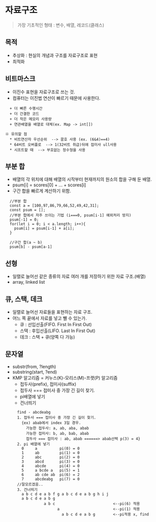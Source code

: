# 자료구조
> 가장 기초적인 형태 : 변수, 배열, 레코드(클래스)

목적
----------
* 추상화 : 현실의 개념과 구조를 자료구조로 표현
* 최적화

**비트마스크**
----------
* 이진수 표현을 자료구조로 쓰는 것.
* 컴퓨터는 이진법 연산이 빠르기 때문에 사용한다.
```
  + 더 빠른 수행시간
  + 더 간결한 코드
  + 더 작은 메모리 사용량
  + 연관배열을 배열로 대체(ex. Map -> int[])
```
    ※ 유의할 점
      * 비트연산자 우선순위  --> 괄호 사용 (ex. (6&4)==4)
      * 64비트 오버플로  --> 1(32비트 취급)뒤에 접미사 ull사용
      * 시프트할 때  --> 부호없는 정수형을 사용

**부분 합**
----------
* 배열의 각 위치에 대해 배열의 시작부터 현재까지의 원소의 합을 구해 둔 배열.
* psum[i] = scores[0] + ... + scores[i]
* 구간 합을 빠르게 계산하기 위함.
```
  //부분 합
  const a = [100,97,86,79,66,52,49,42,31];  
  const psum = [];
  //부분 합에서 자주 쓰이는 기법 (i===0, psum[i-1] 예외처리 방지) 
  psum[-1] = 0;
  for(let i = 0; i < a.length; i++){
    psum[i] = psum[i-1] + a[i];
  }

  //구간 합(a ~ b)
  psum[b] - psum[a-1]
```

**선형**
----------
* 일렬로 늘어선 같은 종류의 자료 여러 개를 저장하기 위한 자료 구조.(배열)
* array, linked list

**큐, 스택, 데크**
----------
* 일렬로 늘어선 자료들을 표현하는 자료 구조.
* 어느 쪽 끝에서 자료를 넣고 뺄 수 있는가.
  - 큐 : 선입선출(FIFO. First In First Out)
  - 스택 : 후입선출(LIFO. Last In First Out)
  - 데크 : 스택 + 큐(양쪽 다 가능)

**문자열**
----------
* substr(from, ?length)
* substring(start, ?end)
* KMP 알고리즘 = 커누스(K)-모리스(M)-프랫(P) 알고리즘
    - 접두사(prefix), 접미사(suffix)
    - 접두사 === 접미사 중 가장 긴 길이 찾기.
    - pi배열에 넣기
    - 건너띄기
    ```
      find - abcdeabg
      1. 접두사 === 접미사 중 가장 긴 길이 찾기.
        {ex) abab에서 index 3일 경우.
          가능한 접두사: a, ab, aba, abab
          가능한 접미사: b, ab, bab, abab
          접두사 === 접미사 : ab, abab ======> abab선택 p(3) = 4}
      2. pi 배열에 넣기
        0     a          pi(0) = 0
        1     ab         pi(1) = 0
        2     abc        pi(2) = 0
        3     abcd       pi(3) = 0
        4     abcde      pi(4) = 0
        5     a bcde a   pi(5) = 1
        6     ab cde ab  pi(6) = 2
        7     abcdeabg   pi(7) = 0
      //잘모르겠음..
      3. 건너띄기
        a b c d e a b f g a b c d e a b g h i j 
        a b c d e a b g
                  a b c                          <--pi(6) 적용
                        a                        <--pi(1) 적용
                          a b c d e a b g        <--pi적용 x, find
      
    ```